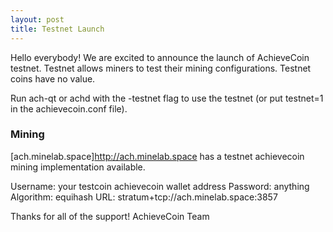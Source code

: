 ```yaml
---
layout: post
title: Testnet Launch
---
```


Hello everybody! We are excited to announce the launch of AchieveCoin testnet. Testnet allows miners to test their mining configurations. Testnet coins have no value.

Run ach-qt or achd with the -testnet flag to use the testnet (or put testnet=1 in the achievecoin.conf file).

### Mining
[ach.minelab.space]<http://ach.minelab.space> has a testnet achievecoin mining implementation available.

Username:  your testcoin achievecoin wallet address
Password:  anything
Algorithm: equihash
URL:       stratum+tcp://ach.minelab.space:3857

Thanks for all of the support!
AchieveCoin Team
